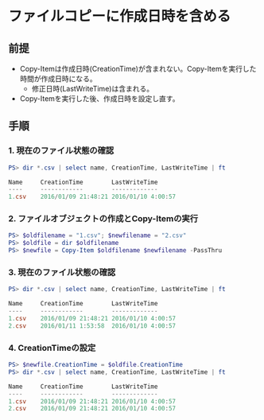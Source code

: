﻿# ファイルコピーに作成日時を含める

## 前提

- Copy-Itemは作成日時(CreationTime)が含まれない。Copy-Itemを実行した時間が作成日時になる。
  - 修正日時(LastWriteTime)は含まれる。
- Copy-Itemを実行した後、作成日時を設定し直す。

## 手順

### 1. 現在のファイル状態の確認

```powershell
PS> dir *.csv | select name, CreationTime, LastWriteTime | ft

Name     CreationTime        LastWriteTime
----     ------------        -------------
1.csv    2016/01/09 21:48:21 2016/01/10 4:00:57
```

### 2. ファイルオブジェクトの作成とCopy-Itemの実行

```powershell
PS> $oldfilename = "1.csv"; $newfilename = "2.csv"
PS> $oldfile = dir $oldfilename
PS> $newfile = Copy-Item $oldfilename $newfilename -PassThru
```

### 3. 現在のファイル状態の確認

```powershell
PS> dir *.csv | select name, CreationTime, LastWriteTime | ft

Name     CreationTime        LastWriteTime
----     ------------        -------------
1.csv    2016/01/09 21:48:21 2016/01/10 4:00:57
2.csv    2016/01/11 1:53:58  2016/01/10 4:00:57
```

### 4. CreationTimeの設定

```powershell
PS> $newfile.CreationTime = $oldfile.CreationTime
PS> dir *.csv | select name, CreationTime, LastWriteTime | ft

Name     CreationTime        LastWriteTime
----     ------------        -------------
1.csv    2016/01/09 21:48:21 2016/01/10 4:00:57
2.csv    2016/01/09 21:48:21 2016/01/10 4:00:57
```
